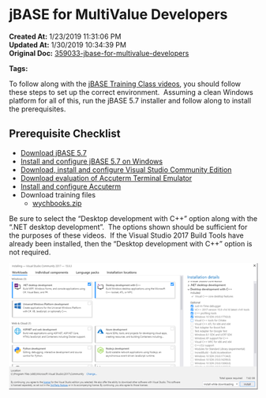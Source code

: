 # jBASE for MultiValue Developers

**Created At:** 1/23/2019 11:31:06 PM  
**Updated At:** 1/30/2019 10:34:39 PM  
**Original Doc:** [359033-jbase-for-multivalue-developers](https://docs.jbase.com/coding-corner/359033-jbase-for-multivalue-developers)  

**Tags:**
<badge text='education' vertical='middle' />
<badge text='excercise' vertical='middle' />
<badge text='tutorial' vertical='middle' />
<badge text='videos' vertical='middle' />
<badge text='class' vertical='middle' />
<badge text='excercises' vertical='middle' />
<badge text='training' vertical='middle' />







To follow along with the [jBASE Training Class videos](https://www.youtube.com/playlist?list=PLVXwKjeQzt19GqazZ0l3sAFpAAqz2STMw), you should follow these steps to set up the correct environment.  Assuming a clean Windows platform for all of this, run the jBASE 5.7 installer and follow along to install the prerequisites.



## Prerequisite Checklist

- [Download jBASE 5.7](https://www.jbase.com/products/demo/)
- [Install and configure jBASE 5.7 on Windows](323805-windows-jbase-installation)
- [Download, install and configure Visual Studio Community Edition](https://docs.microsoft.com/en-us/visualstudio/install/install-visual-studio?view=vs-2017)
- [Download evaluation of Accuterm Terminal Emulator](https://www.zumasys.com/atfiles/downloads/at7/atw73a.exe)
- [Install and configure Accuterm](https://www.zumasys.com/atfiles/manuals/at7/AccuTerm-7-User-Manual.pdf)
- Download training files
    - [wychbooks.zip](https://s3.amazonaws.com/helpjuice-static/helpjuice_production%2Fuploads%2Fupload%2Fimage%2F3397%2Fdirect%2F1548303493356-wychbooks.zip)


Be sure to select the “Desktop development with C++” option along with the “.NET desktop development”.  The options shown should be sufficient for the purposes of these videos.  If the Visual Studio 2017 Build Tools have already been installed, then the “Desktop development with C++” option is not required.

![359033-jbase-for-multivalue-developers: 1548287245873-1548287245872](./1548287245873-1548287245872.png)






